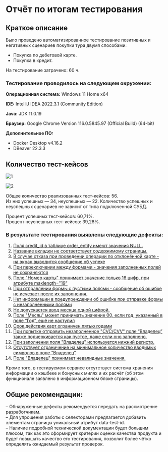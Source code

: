 # Отчёт по итогам тестирования
## Краткое описание
Было проведено автоматизированное тестирование позитивных и негативных сценариев покупки
тура двумя способами:
- Покупка по дебетовой карте.
- Покупка в кредит.

На тестирование затрачено: 60 ч.

### Тестирование проводилось на следующем окружении:

**Операционная система:** Windows 11 Home x64

**IDE:** IntelliJ IDEA 2022.3.1 (Community Edition)

**Java:** JDK 11.0.19

**Браузер:** Google Chrome Version 116.0.5845.97 (Official Build) (64-bit)

**Дополнительное ПО:**
- Docker Desktop v4.16.2
- DBeaver 22.3.3

## Количество тест-кейсов
![1](https://github.com/Rbghero/Diploma/assets/122157908/48eeec8f-7b81-47e6-9be1-612548a8066a)


![2](https://github.com/Rbghero/Diploma/assets/122157908/1eb1d431-843e-4957-b974-dcdc08b4615a)


Общее количество реализованных тест-кейсов: 56.  
Из них успешных — 34, неуспешных — 22.
Количество успешных и неуспешных сценариев не зависит от типа подключенной СУБД.

Процент успешных тест-кейсов: 60,71%.  
Процент неуспешных тест-кейсов: 39,28%.

### **В результате тестирования выявлены следующие дефекты:**

1. [Поля credit_id в таблице order_entity имеют значения NULL.](https://github.com/Rbghero/Diploma/issues/1)
2. [Название вкладки не соответствует содержимому страницы.](https://github.com/Rbghero/Diploma/issues/2)
3. [В случае отказа при проведении операции по отклонённой карте - на экран выводится сообщение об успехе](https://github.com/Rbghero/Diploma/issues/3)
4. [При переключении между формами - значения заполненных полей не сохраняются](https://github.com/Rbghero/Diploma/issues/4)
5. [Поле "Номер карты" принимает значение только 16 цифр, при атрибуте maxlength="19"](https://github.com/Rbghero/Diploma/issues/5)
6. [При отправлении формы с пустыми полями - сообщение об ошибке не исчезает после их заполнения.](https://github.com/Rbghero/Diploma/issues/6)
7. [Нет информации в предупреждении об ошибке при отправке формы с незаполненными полями](https://github.com/Rbghero/Diploma/issues/7)
8. [Не допускается ввод месяца одной цифрой. ](https://github.com/Rbghero/Diploma/issues/8)
9. [Поле "Месяц" может принимать значение 00, если год, указанный в поле “Год”, ещё не наступил](https://github.com/Rbghero/Diploma/issues/9)
10. [Cрок действия карт ограничен пятью годами](https://github.com/Rbghero/Diploma/issues/10)
11. [При попытке отправить незаполненное "CVC/CVV" поле “Владелец” также подчеркивается как пустое, даже если оно заполнено.](https://github.com/Rbghero/Diploma/issues/11)
12. [При заполнении поля "Владелец" используется нижний регистр. ](https://github.com/Rbghero/Diploma/issues/12)
13. [Отсутствует ограничение на минимальное количество вводимых символов в поле “Владелец”](https://github.com/Rbghero/Diploma/issues/13)
14. [Поле "Владелец" принимает невалидные значения.](https://github.com/Rbghero/Diploma/issues/14)

Кроме того, в тестируемом сервисе отсутствует система хранения информации о кэшбеке и бонусных милях и их расчёт (об этом функционале заявлено в информационном блоке страницы).

## Общие рекомендации:
– Обнаруженные дефекты рекомендуется передать на рассмотрение разработчикам.  
– Для  упрощения работы с селекторами предлагается добавить элементам страницы уникальный атрибут  data-test-id.  
– Наличие подробной технической документации будет большим плюсом, так как это сформирует критерии оценки качества продукта и будет повышать качество его тестирования, позволит более чётко определять ожидаемый результат проверок.
